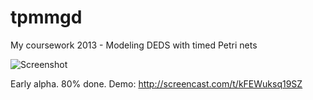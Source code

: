 tpmmgd
======

My coursework 2013 - Modeling DEDS with timed Petri nets

![Screenshot](http://f.cl.ly/items/3G3V2h000D321A3n113L/Image%202013.05.06%2022%3A34%3A54.png)

Early alpha. 80% done. Demo: http://screencast.com/t/kFEWuksq19SZ
